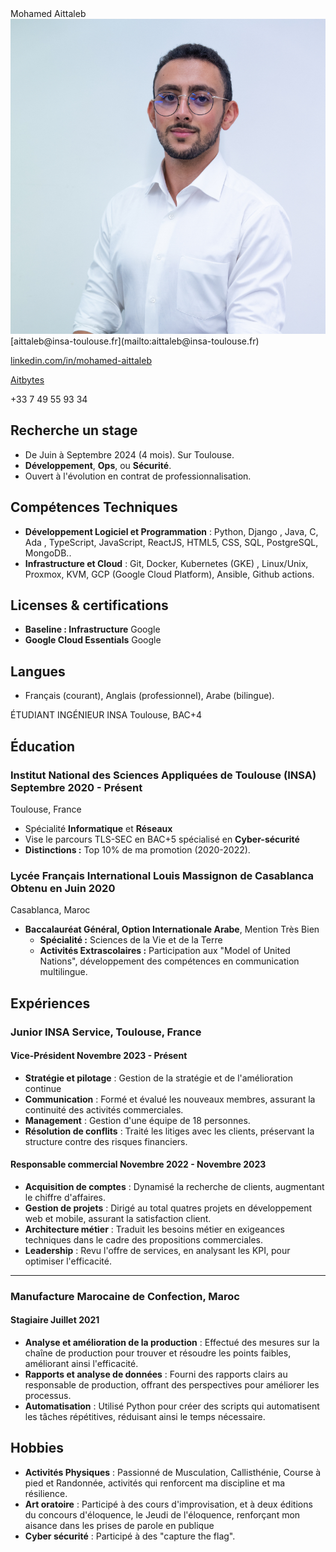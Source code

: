 
<div class="left-column"> <span class="name">Mohamed Aittaleb</span>

<img src="./source/71.jpg" class="profile_pic">
<span class="info">
<link rel="stylesheet" href="path/to/font-awesome/css/font-awesome.min.css">


<div class="info_2">
<i class="fa fa-envelope-o" aria-hidden="true"></i> [aittaleb@insa-toulouse.fr](mailto:aittaleb@insa-toulouse.fr) 


<i class="fa fa-linkedin" aria-hidden="true"></i> [linkedin.com/in/mohamed-aittaleb](https://www.linkedin.com/in/mohamed-aittaleb-84249325a/) 


<i class="fa fa-github" aria-hidden="true"></i> [Aitbytes](https://github.com/Aitbytes)

<i class="fa fa-phone"></i>+33 7 49 55 93 34 

<div class="descriptif">

## Recherche un **stage**

 - De Juin à Septembre 2024 (4 mois). Sur Toulouse.
 - **Développement**, **Ops**, ou **Sécurité**.
 - Ouvert à l'évolution en contrat de professionnalisation.

</div>

</div>

## Compétences Techniques

- **Développement Logiciel et Programmation** : Python, Django , Java, C, Ada , TypeScript, JavaScript, ReactJS, HTML5, CSS, SQL, PostgreSQL, MongoDB..
- **Infrastructure et Cloud** : Git, Docker, Kubernetes (GKE) , Linux/Unix, Proxmox, KVM, GCP (Google Cloud Platform), Ansible, Github actions.

## Licenses & certifications

- **Baseline : Infrastructure** <location>Google</location>  
- **Google Cloud Essentials** <location>Google</location>  

## Langues 

- Français (courant), Anglais (professionnel), Arabe (bilingue).






</div>

</span>

<div class="main-content">

 <span class="intitule">ÉTUDIANT INGÉNIEUR INSA Toulouse, BAC+4</span>

## Éducation

### Institut National des Sciences Appliquées de Toulouse (INSA) <time>Septembre 2020 - Présent</time>
<location>Toulouse, France</location>  

- Spécialité **Informatique** et **Réseaux**
- Vise le parcours TLS-SEC en BAC+5 spécialisé en **Cyber-sécurité**
- **Distinctions :** Top 10% de ma promotion (2020-2022).

### Lycée Français International Louis Massignon de Casablanca <time>Obtenu en Juin 2020</time>
<location>Casablanca, Maroc</location>  

- **Baccalauréat Général, Option Internationale Arabe**, Mention Très Bien
   - **Spécialité :** Sciences de la Vie et de la Terre
   - **Activités Extrascolaires :** Participation aux "Model of United Nations", développement des compétences en communication multilingue.


## Expériences

### Junior INSA Service, Toulouse, France 
#### Vice-Président <time>Novembre 2023 - Présent</time>

- **Stratégie et pilotage** : Gestion de la stratégie et de l'amélioration continue
- **Communication** : Formé et évalué les nouveaux membres, assurant la continuité des activités commerciales. 
- **Management** : Gestion d'une équipe de 18 personnes.
- **Résolution de conflits** : Traité les litiges avec les clients, préservant la structure contre des risques financiers.

#### Responsable commercial <time>Novembre 2022 - Novembre 2023</time>

- **Acquisition de comptes** : Dynamisé la recherche de clients, augmentant le chiffre d'affaires.
- **Gestion de projets** : Dirigé au total quatres projets en développement web et mobile, assurant la satisfaction client.
- **Architecture métier** : Traduit les besoins métier en exigeances techniques dans le cadre des propositions commerciales. 
- **Leadership** : Revu l'offre de services, en analysant les KPI, pour optimiser l'efficacité.

---

### Manufacture Marocaine de Confection, Maroc 

#### Stagiaire <time> Juillet 2021 </time>

- **Analyse et amélioration de la production** : Effectué des mesures sur la chaîne de production pour trouver et résoudre les points faibles, améliorant ainsi l'efficacité.
- **Rapports et analyse de données** : Fourni des rapports clairs au responsable de production, offrant des perspectives pour améliorer les processus.
- **Automatisation** : Utilisé Python pour créer des scripts qui automatisent les tâches répétitives, réduisant ainsi le temps nécessaire.


## Hobbies

- **Activités Physiques** : Passionné de Musculation, Callisthénie, Course à pied et Randonnée, activités qui renforcent ma discipline et ma résilience.
- **Art oratoire** : Participé à des cours d'improvisation, et à deux éditions du concours d'éloquence, le Jeudi de l'éloquence, renforçant mon aisance dans les prises de parole en publique
- **Cyber sécurité** : Participé à des "capture the flag".  


</div>
